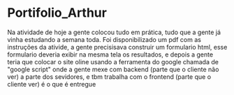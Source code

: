 # Portifolio_Arthur
Na atividade de hoje a gente colocou tudo em prática, tudo que a gente já vinha estudando a semana toda.
Foi disponibilizado um pdf com as instruções da ativide, a gente precisisava construir um formulario html,
esse formulario deveria exibir na mesma tela os resultados, e depois a gente teria que colocar o site oline
usando a ferramenta do google chamada de "google script" onde a gente mexe com backend (parte que o cliente
não ver) a parte dos sevidores, e tbm trabalha com o frontend (parte que o cliente ver) é o que é entregue
